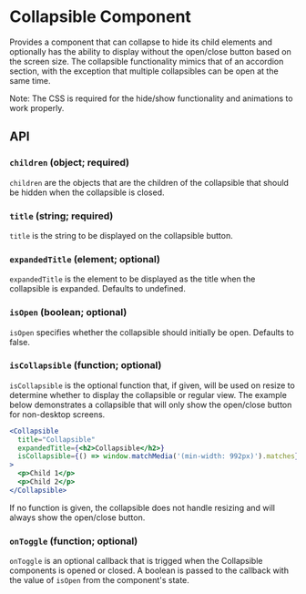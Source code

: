 # Collapsible Component

Provides a component that can collapse to hide its child elements and
optionally has the ability to display without the open/close button based on the
screen size. The collapsible functionality mimics that of an accordion section,
with the exception that multiple collapsibles can be open at the same time.

Note: The CSS is required for the hide/show functionality and animations to
work properly.

## API

### `children` (object; required)
`children` are the objects that are the children of the collapsible that should
be hidden when the collapsible is closed.

### `title` (string; required)
`title` is the string to be displayed on the collapsible button.

### `expandedTitle` (element; optional)
`expandedTitle` is the element to be displayed as the title when the collapsible
is expanded. Defaults to undefined.

### `isOpen` (boolean; optional)
`isOpen` specifies whether the collapsible should initially be open. Defaults
to false.

### `isCollapsible` (function; optional)
`isCollapsible` is the optional function that, if given, will be used on
resize to determine whether to display the collapsible or regular view. The
example below demonstrates a collapsible that will only show the open/close
button for non-desktop screens.

```jsx
<Collapsible
  title="Collapsible"
  expandedTitle={<h2>Collapsible</h2>}
  isCollapsible={() => window.matchMedia('(min-width: 992px)').matches}
>
  <p>Child 1</p>
  <p>Child 2</p>
</Collapsible>
```

If no function is given, the collapsible does not handle resizing and will
always show the open/close button.

### `onToggle` (function; optional)
`onToggle` is an optional callback that is trigged when the Collapsible components is opened or closed. A boolean is passed to the callback with the value of `isOpen` from the component's state.